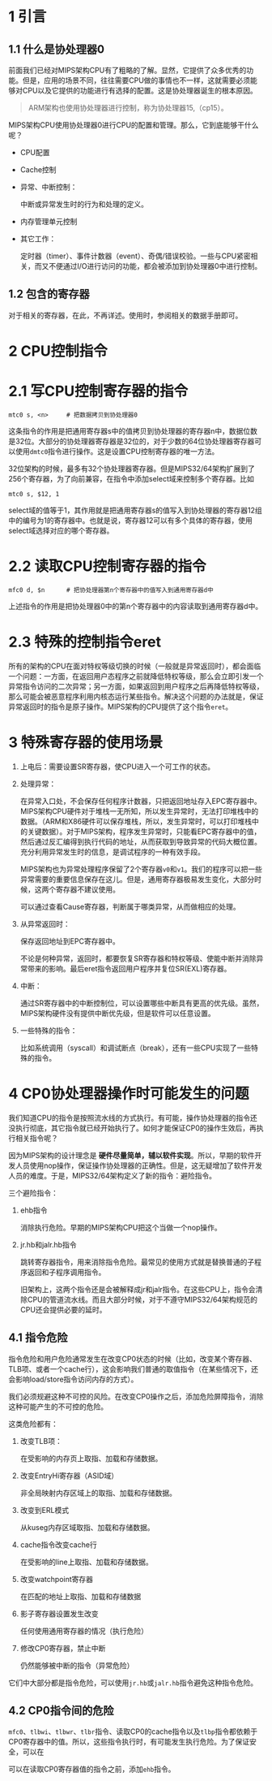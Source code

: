 # 1 引言

## 1.1 什么是协处理器0
前面我们已经对MIPS架构CPU有了粗略的了解。显然，它提供了众多优秀的功能。但是，应用的场景不同，往往需要CPU做的事情也不一样，这就需要必须能够对CPU以及它提供的功能进行有选择的配置。这是协处理器诞生的根本原因。

> ARM架构也使用协处理器进行控制，称为协处理器15,（cp15）。

MIPS架构CPU使用协处理器0进行CPU的配置和管理。那么，它到底能够干什么呢？

* CPU配置

* Cache控制

* 异常、中断控制：

    中断或异常发生时的行为和处理的定义。

* 内存管理单元控制

* 其它工作：

    定时器（timer）、事件计数器（event）、奇偶/错误校验。一些与CPU紧密相关，而又不便通过I/O进行访问的功能，都会被添加到协处理器0中进行控制。

## 1.2 包含的寄存器

对于相关的寄存器，在此，不再详述。使用时，参阅相关的数据手册即可。

# 2 CPU控制指令

# 2.1 写CPU控制寄存器的指令

    mtc0 s, <n>     # 把数据拷贝到协处理器0

这条指令的作用是把通用寄存器s中的值拷贝到协处理器的寄存器n中，数据位数是32位。大部分的协处理器寄存器是32位的，对于少数的64位协处理器寄存器可以使用`dmtc0`指令进行操作。这是设置CPU控制寄存器的唯一方法。

32位架构的时候，最多有32个协处理器寄存器。但是MIPS32/64架构扩展到了256个寄存器，为了向前兼容，在指令中添加select域来控制多个寄存器。比如

    mtc0 s, $12, 1

select域的值等于1，其作用就是把通用寄存器s的值写入到协处理器的寄存器12组中的编号为1的寄存器中。也就是说，寄存器12可以有多个具体的寄存器，使用select域选择对应的哪个寄存器。

# 2.2 读取CPU控制寄存器的指令

    mfc0 d, $n      # 把协处理器第n个寄存器中的值写入到通用寄存器d中

上述指令的作用是把协处理器0中的第n个寄存器中的内容读取到通用寄存器d中。

# 2.3 特殊的控制指令eret

所有的架构的CPU在面对特权等级切换的时候（一般就是异常返回时），都会面临一个问题：一方面，在返回用户态程序之前就降低特权等级，那么会立即引发一个异常指令访问的二次异常；另一方面，如果返回到用户程序之后再降低特权等级，那么可能会被恶意程序利用内核态运行某些指令。解决这个问题的办法就是，保证异常返回时的指令是原子操作。MIPS架构的CPU提供了这个指令`eret`。

# 3 特殊寄存器的使用场景

1. 上电后：需要设置SR寄存器，使CPU进入一个可工作的状态。

2. 处理异常：

    在异常入口处，不会保存任何程序计数器，只把返回地址存入EPC寄存器中。MIPS架构CPU硬件对于堆栈一无所知，所以发生异常时，无法打印堆栈中的数据。（ARM和X86硬件可以保存堆栈，所以，发生异常时，可以打印堆栈中的关键数据）。对于MIPS架构，程序发生异常时，只能看EPC寄存器中的值，然后通过反汇编得到执行代码的地址，从而获取到导致异常的代码大概位置。充分利用异常发生时的信息，是调试程序的一种有效手段。

    MIPS架构也为异常处理程序保留了2个寄存器`v0`和`v1`。我们的程序可以把一些异常需要的重要信息保存在这儿。但是，通用寄存器极易发生变化，大部分时候，这两个寄存器不建议使用。

    可以通过查看Cause寄存器，判断属于哪类异常，从而做相应的处理。

3. 从异常返回时：

    保存返回地址到EPC寄存器中。

    不论是何种异常，返回时，都要恢复SR寄存器和特权等级、使能中断并消除异常带来的影响。最后eret指令返回用户程序并复位SR(EXL)寄存器。

4. 中断：

    通过SR寄存器中的中断控制位，可以设置哪些中断具有更高的优先级。虽然，MIPS架构硬件没有提供中断优先级，但是软件可以任意设置。

5. 一些特殊的指令：

    比如系统调用（syscall）和调试断点（break），还有一些CPU实现了一些特殊的指令。

# 4 CP0协处理器操作时可能发生的问题

我们知道CPU的指令是按照流水线的方式执行。有可能，操作协处理器的指令还没执行彻底，其它指令就已经开始执行了。如何才能保证CP0的操作生效后，再执行相关指令呢？

因为MIPS架构的设计理念是 **硬件尽量简单，辅以软件实现**。所以，早期的软件开发人员使用nop操作，保证操作协处理器的正确性。但是，这无疑增加了软件开发人员的难度。于是，MIPS32/64架构定义了新的指令：避险指令。

三个避险指令：

1. ehb指令

    消除执行危险。早期的MIPS架构CPU把这个当做一个nop操作。

2. jr.hb和jalr.hb指令

    跳转寄存器指令，用来消除指令危险。最常见的使用方式就是替换普通的子程序返回和子程序调用指令。

    旧架构上，这两个指令还是会被解释成jr和jalr指令。在这些CPU上，指令会清除CPU的管道流水线。而且大部分时候，对于不遵守MIPS32/64架构规范的CPU还会提供必要的延时。

## 4.1 指令危险

指令危险和用户危险通常发生在改变CP0状态的时候（比如，改变某个寄存器、TLB项、或者一个cache行），这会影响我们普通的取值指令（在某些情况下，还会影响load/store指令访问内存的方式）。

我们必须规避这种不可控的风险。在改变CP0操作之后，添加危险屏障指令，消除这种可能产生的不可控的危险。

这类危险都有：

1. 改变TLB项：

    在受影响的内存页上取指、加载和存储数据。

2. 改变EntryHi寄存器（ASID域）

    非全局映射内存区域上的取指、加载和存储数据。

3. 改变到ERL模式

    从kuseg内存区域取指、加载和存储数据。
 
4. cache指令改变cache行

    在受影响的line上取指、加载和存储数据。

5. 改变watchpoint寄存器

    在匹配的地址上取指、加载和存储数据

6. 影子寄存器设置发生改变

    任何使用通用寄存器的情况（执行危险）

7. 修改CP0寄存器，禁止中断

    仍然能够被中断的指令（异常危险）

它们中大部分都是指令危险，可以使用`jr.hb`或`jalr.hb`指令避免这种指令危险。

## 4.2 CP0指令间的危险

`mfc0`、`tlbwi`、`tlbwr`、`tlbr`指令、读取CP0的cache指令以及`tlbp`指令都依赖于CP0寄存器中的值。所以，这些指令执行时，有可能发生执行危险。为了保证安全，可以在

可以在读取CP0寄存器值的指令之前，添加`ehb`指令。
